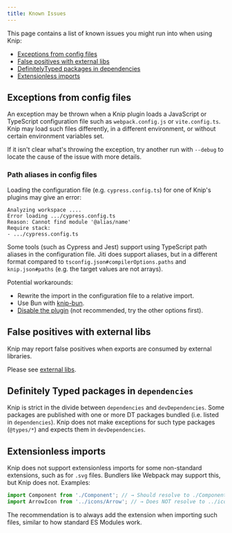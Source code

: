 ```yaml
---
title: Known Issues
---
```


This page contains a list of known issues you might run into when using Knip:

- [Exceptions from config files][1]
- [False positives with external libs][2]
- [DefinitelyTyped packages in dependencies][3]
- [Extensionless imports][4]

## Exceptions from config files

An exception may be thrown when a Knip plugin loads a JavaScript or TypeScript
configuration file such as `webpack.config.js` or `vite.config.ts`. Knip may
load such files differently, in a different environment, or without certain
environment variables set.

If it isn't clear what's throwing the exception, try another run with `--debug`
to locate the cause of the issue with more details.

### Path aliases in config files

Loading the configuration file (e.g. `cypress.config.ts`) for one of Knip's
plugins may give an error:

```
Analyzing workspace ....
Error loading .../cypress.config.ts
Reason: Cannot find module '@alias/name'
Require stack:
- .../cypress.config.ts
```

Some tools (such as Cypress and Jest) support using TypeScript path aliases in
the configuration file. Jiti does support aliases, but in a different format
compared to `tsconfig.json#compilerOptions.paths` and `knip.json#paths` (e.g.
the target values are not arrays).

Potential workarounds:

- Rewrite the import in the configuration file to a relative import.
- Use Bun with [knip-bun][6].
- [Disable the plugin][7] (not recommended, try the other options first).

## False positives with external libs

Knip may report false positives when exports are consumed by external libraries.

Please see [external libs][12].

## Definitely Typed packages in `dependencies`

Knip is strict in the divide between `dependencies` and `devDependencies`. Some
packages are published with one or more DT packages bundled (i.e. listed in
`dependencies`). Knip does not make exceptions for such type packages
(`@types/*`) and expects them in `devDependencies`.

## Extensionless imports

Knip does not support extensionless imports for some non-standard extensions,
such as for `.svg` files. Bundlers like Webpack may support this, but Knip does
not. Examples:

```ts title="App.vue"
import Component from './Component'; // → Should resolve to ./Component.vue
import ArrowIcon from '../icons/Arrow'; // → Does NOT resolve to ../icons/Arrow.svg
```

The recommendation is to always add the extension when importing such files,
similar to how standard ES Modules work.

[1]: #exceptions-from-config-files
[2]: #false-positives-with-external-libs
[3]: #definitely-typed-packages-in-dependencies
[4]: #extensionless-imports
[5]: https://github.com/unjs/jiti
[6]: ./cli.md#knip-bun
[7]: ./configuration.md#plugins
[8]: https://github.com/unjs/jiti/issues/72
[9]: https://github.com/unjs/jiti/issues/194
[10]: https://github.com/unjs/jiti/issues/174
[11]: https://github.com/webpro-nl/knip/issues/565
[12]: ../guides/handling-issues.mdx#external-libraries

